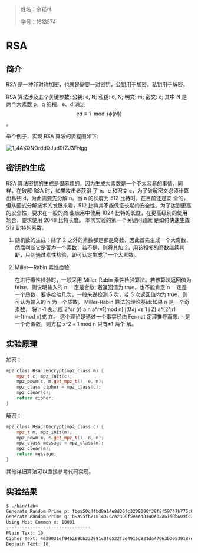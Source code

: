 > 姓名：佘崧林
>
> 学号：1613574

# RSA

## 简介

RSA 是一种非对称加密，也就是需要一对密钥，公钥用于加密，私钥用于解密。

RSA 算法涉及五个关键参数: 公钥: e, N; 私钥: d, N; 明文: m; 密文: c; 其中 N 是两个大素数 p，q 的积，e、d 满足 $$ed \equiv 1\mod(\phi(N))$$。

举个例子，实现 RSA 算法的流程图如下:

![1_4AXQNOrddQJud0fZJ3FNgg](/Users/shesonglin/Desktop/1_4AXQNOrddQJud0fZJ3FNgg.png)

## 密钥的生成

RSA 算法密钥的生成是很麻烦的，因为生成大素数是一个不太容易的事情，同样，在破解 RSA 时，如果攻击者获得 了 n、e 和密文 c，为了破解密文必须计算出私钥 d，为此需要先分解 n。当 n 的长度为 512 比特时，在目前还是安 全的，但从因式分解技术的发展来看，512 比特并不能保证长期的安全性。为了达到更高的安全性，要求在一般的商 业应用中使用 1024 比特的长度，在更高级别的使用场合，要求使用 2048 比特长度。 本次实验的第一个关键问题就 是如何快速生成 512 比特的素数。

1. 随机数的生成：除了 2 之外的素数都是都是奇数，因此首先生成一个大奇数，然后判断它是否为一个素数，若不是，则将其加 2，用该相邻的奇数继续判断，只到通过素性检验，即可认定生成了一个大素数。

2. Miller—Rabin 素性检验

   在进行素性检验时，一般采用 Miller-Rabin 素性检验算法。若该算法返回值为false，则说明输入的 n 一定是合数; 若返回值为 true，也不能肯定 n 一定是一个质数，要多检验几次，一般来说检测 5 次，若 5 次返回值均为 true，则 可认为输入的 n 为一个质数。 Miller-Rabin 算法的理论基础:如果 n 是一个奇素数， 将 n-1 表示成 2^sr (r) a n a^r≡1(mod n) j(0≤j ≤s 1 j Z) a^(2^jr) ≡-1(mod n)成 立。 这个理论是通过一个事实经由 Fermat 定理推导而来: n 是一个奇素数，则方程 x^2 ≡ 1 mod n 只有±1 两个 解。

## 实验原理

加密：

```c++
mpz_class Rsa::Encrypt(mpz_class m) {
    mpz_t c; mpz_init(c);
    mpz_powm(c, m.get_mpz_t(), e, n);
    mpz_class cipher = mpz_class(c);
    mpz_clear(c);
    return cipher;
}
```

解密：

```c++
mpz_class Rsa::Decrypt(mpz_class c) {
    mpz_t m; mpz_init(m);
    mpz_powm(m, c.get_mpz_t(), d, n);
    mpz_class message = mpz_class(m);
    mpz_clear(m);
    return message;
}
```

其他详细算法可以直接参考代码实现。

## 实验结果

```bash
$ ./bin/lab4
Generate Random Prime p: fbea50c4fbd8a14e9d36fc3208090f38f8f59747b775c0b65aa44c06984c116c9c47903c7434933ffc5be158a95146a34f03b06330053f4681f4ec22f11c540f
Generate Random Prime q: b9a55fb71814373ca2300f5eead0140e02a61d8b609fd31b7f2850ede4144426313ac469c0179ac10e0794b4113cf850efc3f521644c2d56fbe55d340b293d99
Using Most Common e: 10001
--------------------------------
Plain Text: 10
Cipher Text: 4629031ef946289bb232991c0f6522f2e4916d831da47063b30539187d8fa181dfcfc58541a8f48edd600a18a3e4831f65f313b272f52a47cf4e312894142d0d25c582d16175691162f0f5e152104243bd19a1060d0081de1c52af3a3a64823a136729fe9993c2226a6dc94b07381c6f49705fa48e70768bcaeb149d8350209d
Deplain Text: 10
```

